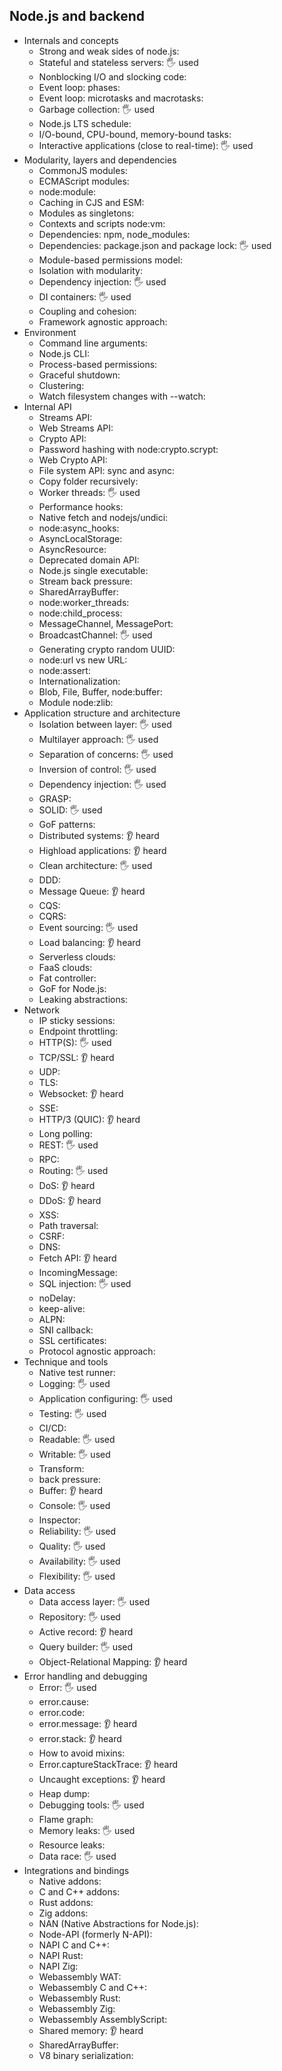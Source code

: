 ## Node.js and backend

- Internals and concepts
  - Strong and weak sides of node.js: 
  - Stateful and stateless servers: 🖐️ used
  - Nonblocking I/O and slocking code: 
  - Event loop: phases: 
  - Event loop: microtasks and macrotasks: 
  - Garbage collection: 🖐️ used
  - Node.js LTS schedule: 
  - I/O-bound, CPU-bound, memory-bound tasks: 
  - Interactive applications (close to real-time): 🖐️ used
- Modularity, layers and dependencies
  - CommonJS modules: 
  - ECMAScript modules: 
  - node:module: 
  - Caching in CJS and ESM: 
  - Modules as singletons: 
  - Contexts and scripts node:vm: 
  - Dependencies: npm, node_modules: 
  - Dependencies: package.json and package lock: 🖐️ used
  - Module-based permissions model: 
  - Isolation with modularity: 
  - Dependency injection: 🖐️ used
  - DI containers: 🖐️ used
  - Coupling and cohesion: 
  - Framework agnostic approach: 
- Environment
  - Command line arguments: 
  - Node.js CLI: 
  - Process-based permissions: 
  - Graceful shutdown: 
  - Clustering: 
  - Watch filesystem changes with --watch: 
- Internal API
  - Streams API: 
  - Web Streams API: 
  - Crypto API: 
  - Password hashing with node:crypto.scrypt: 
  - Web Crypto API: 
  - File system API: sync and async: 
  - Copy folder recursively: 
  - Worker threads: 🖐️ used
  - Performance hooks: 
  - Native fetch and nodejs/undici: 
  - node:async_hooks: 
  - AsyncLocalStorage: 
  - AsyncResource: 
  - Deprecated domain API: 
  - Node.js single executable: 
  - Stream back pressure: 
  - SharedArrayBuffer: 
  - node:worker_threads: 
  - node:child_process: 
  - MessageChannel, MessagePort: 
  - BroadcastChannel: 🖐️ used
  - Generating crypto random UUID: 
  - node:url vs new URL: 
  - node:assert: 
  - Internationalization: 
  - Blob, File, Buffer, node:buffer: 
  - Module node:zlib: 
- Application structure and architecture
  - Isolation between layer: 🖐️ used
  - Multilayer approach: 🖐️ used
  - Separation of concerns: 🖐️ used
  - Inversion of control: 🖐️ used
  - Dependency injection: 🖐️ used
  - GRASP: 
  - SOLID: 🖐️ used
  - GoF patterns: 
  - Distributed systems: 👂 heard
  - Highload applications: 👂 heard
  - Clean architecture: 🖐️ used
  - DDD: 
  - Message Queue: 👂 heard
  - CQS: 
  - CQRS: 
  - Event sourcing: 🖐️ used 
  - Load balancing: 👂 heard
  - Serverless clouds: 
  - FaaS clouds: 
  - Fat controller: 
  - GoF for Node.js: 
  - Leaking abstractions: 
- Network
  - IP sticky sessions: 
  - Endpoint throttling: 
  - HTTP(S): 🖐️ used
  - TCP/SSL: 👂 heard
  - UDP: 
  - TLS: 
  - Websocket: 👂 heard
  - SSE: 
  - HTTP/3 (QUIC): 👂 heard
  - Long polling: 
  - REST: 🖐️ used
  - RPC: 
  - Routing: 🖐️ used
  - DoS: 👂 heard
  - DDoS: 👂 heard
  - XSS:
  - Path traversal:
  - CSRF:
  - DNS:
  - Fetch API: 👂 heard
  - IncomingMessage: 
  - SQL injection: 🖐️ used
  - noDelay:
  - keep-alive:
  - ALPN:
  - SNI callback:
  - SSL certificates:
  - Protocol agnostic approach:
- Technique and tools
  - Native test runner:
  - Logging: 🖐️ used
  - Application configuring: 🖐️ used
  - Testing: 🖐️ used
  - CI/CD: 
  - Readable: 🖐️ used
  - Writable: 🖐️ used
  - Transform: 
  - back pressure: 
  - Buffer: 👂 heard
  - Console: 🖐️ used
  - Inspector: 
  - Reliability: 🖐️ used
  - Quality: 🖐️ used
  - Availability: 🖐️ used
  - Flexibility: 🖐️ used
- Data access
  - Data access layer: 🖐️ used
  - Repository: 🖐️ used
  - Active record: 👂 heard
  - Query builder: 🖐️ used
  - Object-Relational Mapping: 👂 heard
- Error handling and debugging
  - Error: 🖐️ used
  - error.cause: 
  - error.code: 
  - error.message: 👂 heard
  - error.stack: 👂 heard
  - How to avoid mixins: 
  - Error.captureStackTrace: 👂 heard
  - Uncaught exceptions: 👂 heard
  - Heap dump: 
  - Debugging tools: 🖐️ used
  - Flame graph: 
  - Memory leaks: 🖐️ used
  - Resource leaks: 
  - Data race: 🖐️ used
- Integrations and bindings
  - Native addons: 
  - C and C++ addons: 
  - Rust addons: 
  - Zig addons: 
  - NAN (Native Abstractions for Node.js):
  - Node-API (formerly N-API):
  - NAPI C and C++:
  - NAPI Rust:
  - NAPI Zig:
  - Webassembly WAT:
  - Webassembly C and C++:
  - Webassembly Rust:
  - Webassembly Zig:
  - Webassembly AssemblyScript:
  - Shared memory: 👂 heard
  - SharedArrayBuffer: 
  - V8 binary serialization:
